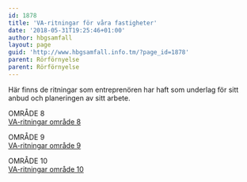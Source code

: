 ```yaml
---
id: 1878
title: 'VA-ritningar för våra fastigheter'
date: '2018-05-31T19:25:46+01:00'
author: hbgsamfall
layout: page
guid: 'http://www.hbgsamfall.info.tm/?page_id=1878'
parent: Rörförnyelse
parent: Rörförnyelse
---
```


Här finns de ritningar som entreprenören har haft som underlag för sitt anbud och planeringen av sitt arbete.

OMRÅDE 8  
[VA-ritningar område 8](http://www.hbgsamfall.win/wp-content/uploads/2016/05/VA-ritningar-område-8.zip)

OMRÅDE 9  
[VA-ritningar område 9](http://www.hbgsamfall.win/wp-content/uploads/2016/05/VA-ritningar-område-9.zip)

OMRÅDE 10  
[VA-ritningar område 10](http://www.hbgsamfall.win/wp-content/uploads/2016/06/VA-ritningar-område-10.zip)